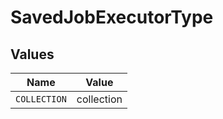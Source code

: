 # SavedJobExecutorType


## Values

| Name         | Value        |
| ------------ | ------------ |
| `COLLECTION` | collection   |